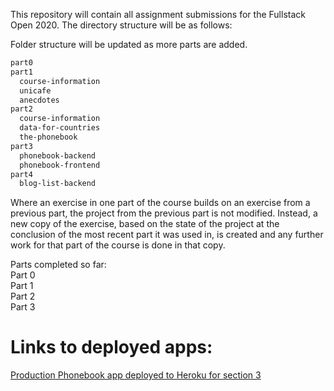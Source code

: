 This repository will contain all assignment submissions for the Fullstack Open 2020. The directory structure will be as follows: 

Folder structure will be updated as more parts are added.
```bash
part0
part1
  course-information
  unicafe
  anecdotes
part2
  course-information
  data-for-countries
  the-phonebook
part3
  phonebook-backend
  phonebook-frontend
part4
  blog-list-backend
```

Where an exercise in one part of the course builds on an exercise from a previous part, the project from the previous part is not modified. Instead, a new copy of the exercise, based on the state of the project at the conclusion of the most recent part it was used in, is created and any further work for that part of the course is done in that copy. 

Parts completed so far:<br/>
Part 0<br/>
Part 1<br/>
Part 2<br/>
Part 3

# Links to deployed apps:
[Production Phonebook app deployed to Heroku for section 3](https://phonebook-fso-444.herokuapp.com/)